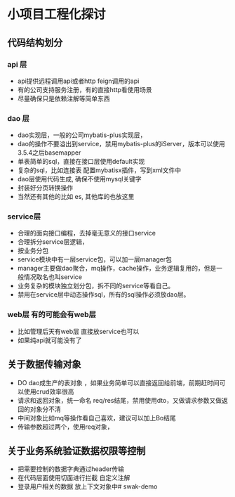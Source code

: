 # 小项目工程化探讨

## 代码结构划分
### api 层
* api提供远程调用api或者http feign调用的api
* 有的公司支持服务注册，有的直接http看使用场景
* 尽量确保只是依赖注解等简单东西    
### dao 层
* dao实现层，一般的公司mybatis-plus实现层，
* dao的操作不要溢出到service，禁用mybatis-plus的iServer，版本可以使用3.5.4之后basemapper
* 单表简单的sql，直接在接口层使用default实现
* 复杂的sql，比如连接表 配置mybatisx插件，写到xml文件中
* dao层使用代码生成, 确保不使用mysql关键字
* 封装好分页转换操作
* 当然还有其他的比如 es, 其他库的也放这里

### service层
* 合理的面向接口编程，去掉毫无意义的接口service
* 合理拆分service层逻辑，
* 按业务分包
* service模块中有一层service包，可以加一层manager包
* manager主要做dao聚合，mq操作，cache操作，业务逻辑复用的，但是一般情况取名也叫service
* 业务复杂的模块独立划分包，拆不同的service等看自己。
* 禁用在service层中动态操作sql，所有的sql操作必须放dao层。
### web层 有的可能会有web层
* 比如管理后天有web层 直接放service也可以
* 如果纯api就可能没有了

## 关于数据传输对象
* DO dao成生产的表对象 ，如果业务简单可以直接返回给前端，前期赶时间可以使用crud效率很高
* 请求和返回对象，统一命名 req/res结尾，禁用使用dto，又做请求参数又做返回的对象分不清
* 中间对象比如mq等操作看自己喜欢，建议可以加上Bo结尾
* 传输参数超过两个，使用req对象，

## 关于业务系统验证数据权限等控制
* 把需要控制的数据字典通过header传输
* 在代码层面使用切面进行拦截 自定义注解
* 登录用户相关的数据 放上下文对象中# swak-demo

